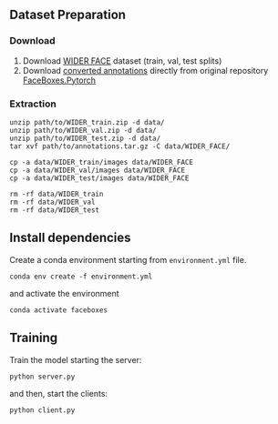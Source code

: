 ## Dataset Preparation

### Download
1. Download [WIDER FACE](http://shuoyang1213.me/WIDERFACE/) dataset (train, val, test splits)
2. Download [converted annotations](https://drive.google.com/open?id=1-s4QCu_v76yNwR-yXMfGqMGgHQ30WxV2) directly from original repository [FaceBoxes.Pytorch](https://github.com/zisianw/FaceBoxes.PyTorch/edit/master/) 

### Extraction
```Shell 
unzip path/to/WIDER_train.zip -d data/
unzip path/to/WIDER_val.zip -d data/
unzip path/to/WIDER_test.zip -d data/
tar xvf path/to/annotations.tar.gz -C data/WIDER_FACE/

cp -a data/WIDER_train/images data/WIDER_FACE
cp -a data/WIDER_val/images data/WIDER_FACE
cp -a data/WIDER_test/images data/WIDER_FACE

rm -rf data/WIDER_train
rm -rf data/WIDER_val
rm -rf data/WIDER_test
```

## Install dependencies
Create a conda environment starting from `environment.yml` file.
```Shell 
conda env create -f environment.yml
```

and activate the environment
```Shell 
conda activate faceboxes
```

## Training
Train the model starting the server:
```Shell
python server.py
```

and then, start the clients:
```Shell
python client.py
```